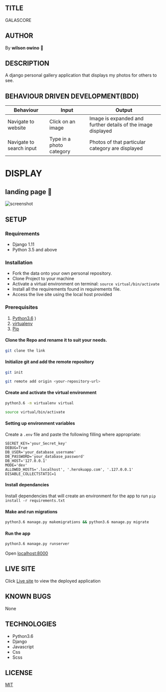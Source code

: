 ## TITLE
GALASCORE

## AUTHOR
By **wilson owino** :100:

## DESCRIPTION
A django personal gallery application that displays my photos for others to see.



## BEHAVIOUR DRIVEN DEVELOPMENT(BDD)

| Behaviour | Input                     | Output                    |
| --------- | ------------------------- | ------------------------- |
|Navigate to website| Click on an image | Image is expanded and further details of the image displayed |
|Navigate to search input| Type in a photo category|Photos of that particular category are displayed|



# DISPLAY

## landing page :book:
![screenshot](app/static/photos/landland.png)


## SETUP
### Requirements
* Django 1.11
* Python 3.5 and above 
### Installation
* Fork the data onto your own personal repository.
* Clone Project to your machine
* Activate a virtual environment on terminal: `source virtual/bin/activate`
* Install all the requirements found in requirements file.
* Access the live site using the local host provided

### Prerequisites
1. [Python3.6](https://www.python.org/downloads/)
)
2. [virtualenv](https://virtualenv.pypa.io/en/stable/installation/)
3. [Pip](https://pip.pypa.io/en/stable/installing/)
#### Clone the Repo and rename it to suit your needs.
```bash
git clone the link
```
#### Initialize git and add the remote repository
```bash
git init
```
```bash
git remote add origin <your-repository-url>
```

#### Create and activate the virtual environment
```bash
python3.6 -m virtualenv virtual
```

```bash
source virtual/bin/activate
```

#### Setting up environment variables
Create a `.env` file and paste the following filling where appropriate:
```
SECRET_KEY='your_Secret_key'
DEBUG=True
DB_USER='your_database_username'
DB_PASSWORD='your_database_password'
DB_HOST='127.0.0.1'
MODE='dev' 
ALLOWED_HOSTS='.localhost', '.herokuapp.com', '.127.0.0.1'
DISABLE_COLLECTSTATIC=1
```

#### Install dependancies
Install dependencies that will create an environment for the app to run
`pip install -r requirements.txt`

#### Make and run migrations
```bash
python3.6 manage.py makemigrations && python3.6 manage.py migrate
```

#### Run the app
```bash
python3.6 manage.py runserver
```
Open [localhost:8000](http://127.0.0.1:8000/)


## LIVE SITE
Click [Live site](https://ogalaa.herokuapp.com/) to view the deployed application
## KNOWN BUGS
None

## TECHNOLOGIES
* Python3.6
* Django
* Javascript
* Css
* Scss

## LICENSE
[MIT](https://github.com/Willyowi/Galascore/blob/master/LICENSE)